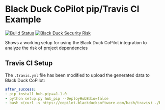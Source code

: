 # Black Duck CoPilot pip/Travis CI Example

[![Build Status](https://travis-ci.org/BlackDuckCoPilot/example-pip-travis.svg?branch=master)](https://travis-ci.org/BlackDuckCoPilot/example-pip-travis) [![Black Duck Security Risk](https://copilot.blackducksoftware.com/github/groups/BlackDuckCoPilot/locations/example-pip-travis/public/results/branches/master/badge-risk.svg)](https://copilot.blackducksoftware.com/github/groups/BlackDuckCoPilot/locations/example-pip-travis/public/results/branches/master)

Shows a working setup for using the Black Duck CoPilot integration to analyze the risk of project dependencies

## Travis CI Setup

The `.travis.yml` file has been modified to upload the generated data to Black Duck CoPilot:

```yaml
after_success:
- pip install hub-pip==1.1.0
- python setup.py hub_pip --DeployHubBdio=false
- bash <(curl -s https://copilot.blackducksoftware.com/bash/travis) ./build/blackduck/*.jsonld
```

